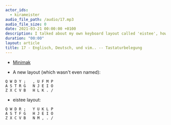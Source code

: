 ```yaml
---
actor_ids:
  - kirameister
audio_file_path: /audio/17.mp3
audio_file_size: 0
date: 2021-03-21 00:00:00 +0100
description: I talked about my own keyboard layout called 'eistee', how I came to this layout, and how I had to eventually depart from it. 
duration: "00:00"
layout: article
title: 17 - Englisch, Deutsch, und vim.. -- Tastaturbelegung
---
```


* [Minimak](http://www.minimak.org)

* A new layout (which wasn't even named):
```
Q W D Y ;   , U F M P
A S T R G   N J E I O
Z X C V B   H L K . /
```

* eistee layout: 
```
Q W D R ;   Y U K L P
A S T F G   H J E I O
Z X C V B   N M , . /
```

